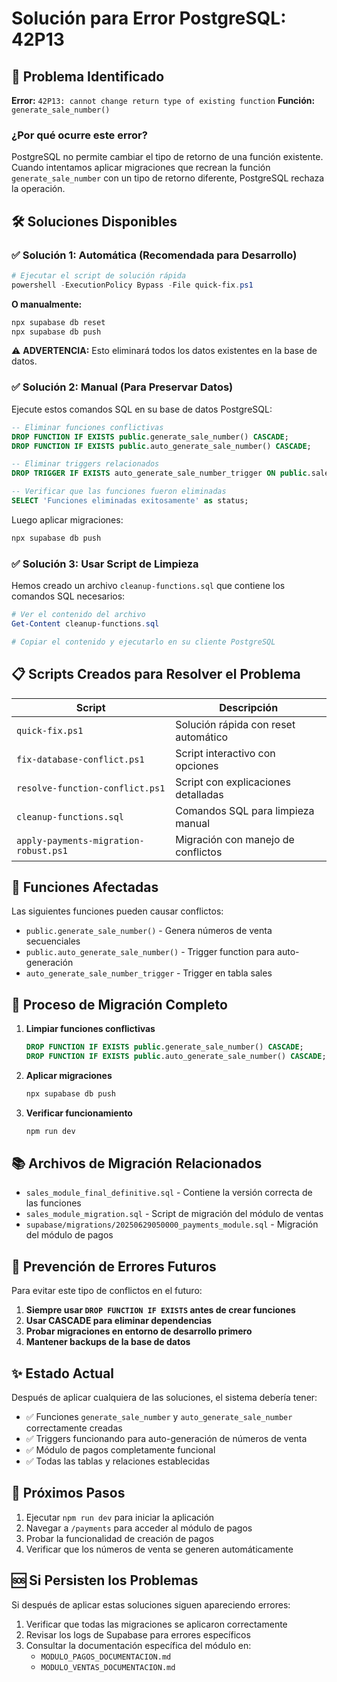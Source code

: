 # Solución para Error PostgreSQL: 42P13

## 🔴 Problema Identificado

**Error:** `42P13: cannot change return type of existing function`
**Función:** `generate_sale_number()`

### ¿Por qué ocurre este error?

PostgreSQL no permite cambiar el tipo de retorno de una función existente. Cuando intentamos aplicar migraciones que recrean la función `generate_sale_number` con un tipo de retorno diferente, PostgreSQL rechaza la operación.

## 🛠️ Soluciones Disponibles

### ✅ Solución 1: Automática (Recomendada para Desarrollo)

```powershell
# Ejecutar el script de solución rápida
powershell -ExecutionPolicy Bypass -File quick-fix.ps1
```

**O manualmente:**
```bash
npx supabase db reset
npx supabase db push
```

⚠️ **ADVERTENCIA:** Esto eliminará todos los datos existentes en la base de datos.

### ✅ Solución 2: Manual (Para Preservar Datos)

Ejecute estos comandos SQL en su base de datos PostgreSQL:

```sql
-- Eliminar funciones conflictivas
DROP FUNCTION IF EXISTS public.generate_sale_number() CASCADE;
DROP FUNCTION IF EXISTS public.auto_generate_sale_number() CASCADE;

-- Eliminar triggers relacionados
DROP TRIGGER IF EXISTS auto_generate_sale_number_trigger ON public.sales;

-- Verificar que las funciones fueron eliminadas
SELECT 'Funciones eliminadas exitosamente' as status;
```

Luego aplicar migraciones:
```bash
npx supabase db push
```

### ✅ Solución 3: Usar Script de Limpieza

Hemos creado un archivo `cleanup-functions.sql` que contiene los comandos SQL necesarios:

```powershell
# Ver el contenido del archivo
Get-Content cleanup-functions.sql

# Copiar el contenido y ejecutarlo en su cliente PostgreSQL
```

## 📋 Scripts Creados para Resolver el Problema

| Script | Descripción |
|--------|-------------|
| `quick-fix.ps1` | Solución rápida con reset automático |
| `fix-database-conflict.ps1` | Script interactivo con opciones |
| `resolve-function-conflict.ps1` | Script con explicaciones detalladas |
| `cleanup-functions.sql` | Comandos SQL para limpieza manual |
| `apply-payments-migration-robust.ps1` | Migración con manejo de conflictos |

## 🎯 Funciones Afectadas

Las siguientes funciones pueden causar conflictos:

- `public.generate_sale_number()` - Genera números de venta secuenciales
- `public.auto_generate_sale_number()` - Trigger function para auto-generación
- `auto_generate_sale_number_trigger` - Trigger en tabla sales

## 🔄 Proceso de Migración Completo

1. **Limpiar funciones conflictivas**
   ```sql
   DROP FUNCTION IF EXISTS public.generate_sale_number() CASCADE;
   DROP FUNCTION IF EXISTS public.auto_generate_sale_number() CASCADE;
   ```

2. **Aplicar migraciones**
   ```bash
   npx supabase db push
   ```

3. **Verificar funcionamiento**
   ```bash
   npm run dev
   ```

## 📚 Archivos de Migración Relacionados

- `sales_module_final_definitive.sql` - Contiene la versión correcta de las funciones
- `sales_module_migration.sql` - Script de migración del módulo de ventas
- `supabase/migrations/20250629050000_payments_module.sql` - Migración del módulo de pagos

## 🐛 Prevención de Errores Futuros

Para evitar este tipo de conflictos en el futuro:

1. **Siempre usar `DROP FUNCTION IF EXISTS` antes de crear funciones**
2. **Usar CASCADE para eliminar dependencias**
3. **Probar migraciones en entorno de desarrollo primero**
4. **Mantener backups de la base de datos**

## ✨ Estado Actual

Después de aplicar cualquiera de las soluciones, el sistema debería tener:

- ✅ Funciones `generate_sale_number` y `auto_generate_sale_number` correctamente creadas
- ✅ Triggers funcionando para auto-generación de números de venta
- ✅ Módulo de pagos completamente funcional
- ✅ Todas las tablas y relaciones establecidas

## 🚀 Próximos Pasos

1. Ejecutar `npm run dev` para iniciar la aplicación
2. Navegar a `/payments` para acceder al módulo de pagos
3. Probar la funcionalidad de creación de pagos
4. Verificar que los números de venta se generen automáticamente

## 🆘 Si Persisten los Problemas

Si después de aplicar estas soluciones siguen apareciendo errores:

1. Verificar que todas las migraciones se aplicaron correctamente
2. Revisar los logs de Supabase para errores específicos
3. Consultar la documentación específica del módulo en:
   - `MODULO_PAGOS_DOCUMENTACION.md`
   - `MODULO_VENTAS_DOCUMENTACION.md`
